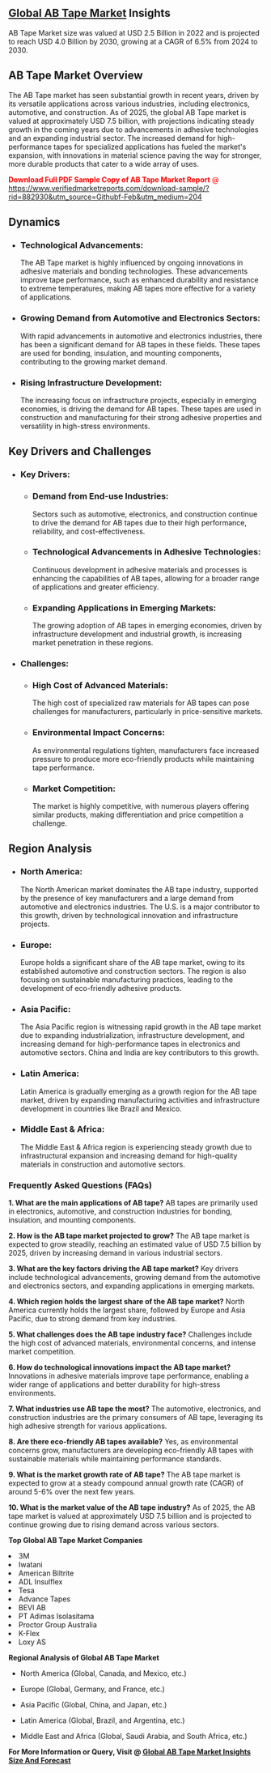 <h2><a href="https://www.verifiedmarketreports.com/download-sample/?rid=882930&amp;utm_source=Githubf&amp;utm_medium=204" target="_blank">Global AB Tape Market</a> Insights</h2><p>AB Tape Market size was valued at USD 2.5 Billion in 2022 and is projected to reach USD 4.0 Billion by 2030, growing at a CAGR of 6.5% from 2024 to 2030.</p><p> <h2>AB Tape Market Overview</h2> <p>The AB Tape market has seen substantial growth in recent years, driven by its versatile applications across various industries, including electronics, automotive, and construction. As of 2025, the global AB Tape market is valued at approximately USD 7.5 billion, with projections indicating steady growth in the coming years due to advancements in adhesive technologies and an expanding industrial sector. The increased demand for high-performance tapes for specialized applications has fueled the market's expansion, with innovations in material science paving the way for stronger, more durable products that cater to a wide array of uses.</p> <p><p><span class=""><span style="color: #ff0000;"><strong>Download Full PDF Sample Copy of AB Tape Market Report</strong> @ </span><a href="https://www.verifiedmarketreports.com/download-sample/?rid=882930&amp;utm_source=Githubf-Feb&amp;utm_medium=204" target="_blank">https://www.verifiedmarketreports.com/download-sample/?rid=882930&amp;utm_source=Githubf-Feb&amp;utm_medium=204</a></span></p></p> <h2>Dynamics</h2> <ul> <li><h3>Technological Advancements:</h3> The AB Tape market is highly influenced by ongoing innovations in adhesive materials and bonding technologies. These advancements improve tape performance, such as enhanced durability and resistance to extreme temperatures, making AB tapes more effective for a variety of applications.</li> <li><h3>Growing Demand from Automotive and Electronics Sectors:</h3> With rapid advancements in automotive and electronics industries, there has been a significant demand for AB tapes in these fields. These tapes are used for bonding, insulation, and mounting components, contributing to the growing market demand.</li> <li><h3>Rising Infrastructure Development:</h3> The increasing focus on infrastructure projects, especially in emerging economies, is driving the demand for AB tapes. These tapes are used in construction and manufacturing for their strong adhesive properties and versatility in high-stress environments.</li> </ul> <h2>Key Drivers and Challenges</h2> <ul> <li><h3>Key Drivers:</h3> <ul> <li><h3>Demand from End-use Industries:</h3> Sectors such as automotive, electronics, and construction continue to drive the demand for AB tapes due to their high performance, reliability, and cost-effectiveness.</li> <li><h3>Technological Advancements in Adhesive Technologies:</h3> Continuous development in adhesive materials and processes is enhancing the capabilities of AB tapes, allowing for a broader range of applications and greater efficiency.</li> <li><h3>Expanding Applications in Emerging Markets:</h3> The growing adoption of AB tapes in emerging economies, driven by infrastructure development and industrial growth, is increasing market penetration in these regions.</li> </ul> </li> <li><h3>Challenges:</h3> <ul> <li><h3>High Cost of Advanced Materials:</h3> The high cost of specialized raw materials for AB tapes can pose challenges for manufacturers, particularly in price-sensitive markets.</li> <li><h3>Environmental Impact Concerns:</h3> As environmental regulations tighten, manufacturers face increased pressure to produce more eco-friendly products while maintaining tape performance.</li> <li><h3>Market Competition:</h3> The market is highly competitive, with numerous players offering similar products, making differentiation and price competition a challenge.</li> </ul> </li> </ul> <h2>Region Analysis</h2> <ul> <li><h3>North America:</h3> The North American market dominates the AB tape industry, supported by the presence of key manufacturers and a large demand from automotive and electronics industries. The U.S. is a major contributor to this growth, driven by technological innovation and infrastructure projects.</li> <li><h3>Europe:</h3> Europe holds a significant share of the AB tape market, owing to its established automotive and construction sectors. The region is also focusing on sustainable manufacturing practices, leading to the development of eco-friendly adhesive products.</li> <li><h3>Asia Pacific:</h3> The Asia Pacific region is witnessing rapid growth in the AB tape market due to expanding industrialization, infrastructure development, and increasing demand for high-performance tapes in electronics and automotive sectors. China and India are key contributors to this growth.</li> <li><h3>Latin America:</h3> Latin America is gradually emerging as a growth region for the AB tape market, driven by expanding manufacturing activities and infrastructure development in countries like Brazil and Mexico.</li> <li><h3>Middle East & Africa:</h3> The Middle East & Africa region is experiencing steady growth due to infrastructural expansion and increasing demand for high-quality materials in construction and automotive sectors.</li> </ul> <h3>Frequently Asked Questions (FAQs)</h3> <p><strong>1. What are the main applications of AB tape?</strong> AB tapes are primarily used in electronics, automotive, and construction industries for bonding, insulation, and mounting components.</p> <p><strong>2. How is the AB tape market projected to grow?</strong> The AB tape market is expected to grow steadily, reaching an estimated value of USD 7.5 billion by 2025, driven by increasing demand in various industrial sectors.</p> <p><strong>3. What are the key factors driving the AB tape market?</strong> Key drivers include technological advancements, growing demand from the automotive and electronics sectors, and expanding applications in emerging markets.</p> <p><strong>4. Which region holds the largest share of the AB tape market?</strong> North America currently holds the largest share, followed by Europe and Asia Pacific, due to strong demand from key industries.</p> <p><strong>5. What challenges does the AB tape industry face?</strong> Challenges include the high cost of advanced materials, environmental concerns, and intense market competition.</p> <p><strong>6. How do technological innovations impact the AB tape market?</strong> Innovations in adhesive materials improve tape performance, enabling a wider range of applications and better durability for high-stress environments.</p> <p><strong>7. What industries use AB tape the most?</strong> The automotive, electronics, and construction industries are the primary consumers of AB tape, leveraging its high adhesive strength for various applications.</p> <p><strong>8. Are there eco-friendly AB tapes available?</strong> Yes, as environmental concerns grow, manufacturers are developing eco-friendly AB tapes with sustainable materials while maintaining performance standards.</p> <p><strong>9. What is the market growth rate of AB tape?</strong> The AB tape market is expected to grow at a steady compound annual growth rate (CAGR) of around 5-6% over the next few years.</p> <p><strong>10. What is the market value of the AB tape industry?</strong> As of 2025, the AB tape market is valued at approximately USD 7.5 billion and is projected to continue growing due to rising demand across various sectors.</p> </p><p><strong>Top Global AB Tape Market Companies</strong></p><div data-test-id=""><p><li>3M</li><li> Iwatani</li><li> American Biltrite</li><li> ADL Insulflex</li><li> Tesa</li><li> Advance Tapes</li><li> BEVI AB</li><li> PT Adimas Isolasitama</li><li> Proctor Group Australia</li><li> K-Flex</li><li> Loxy AS</li></p><div><strong>Regional Analysis of&nbsp;Global AB Tape Market</strong></div><ul><li dir="ltr"><p dir="ltr">North America&nbsp;(Global, Canada, and Mexico, etc.)</p></li><li dir="ltr"><p dir="ltr">Europe (Global, Germany, and France, etc.)</p></li><li dir="ltr"><p dir="ltr">Asia Pacific&nbsp;(Global, China, and Japan, etc.)</p></li><li dir="ltr"><p dir="ltr">Latin America&nbsp;(Global, Brazil, and Argentina, etc.)</p></li><li dir="ltr">Middle East and Africa&nbsp;(Global, Saudi Arabia, and South Africa, etc.)</li></ul><p><strong>For More Information or Query, Visit @&nbsp;</strong><strong><a href="https://www.verifiedmarketreports.com/product/ab-tape-market/?utm_source=Githubf&amp;utm_medium=204" target="_blank">Global AB Tape Market Insights Size And Forecast</a></strong></p></div>
